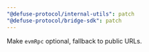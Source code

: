 ```yaml
---
"@defuse-protocol/internal-utils": patch
"@defuse-protocol/bridge-sdk": patch
---
```


Make `evmRpc` optional, fallback to public URLs.
